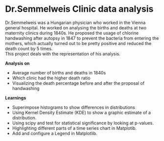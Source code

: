 # Dr.Semmelweis Clinic data analysis

Dr.Semmelweis was a Hungarian physician who worked in the Vienna general hospital. He worked on analysing the births and deaths at two maternity clinics during 1840s. He proposed the usage of chlorine handwashing after autopsy in 1847 to prevent the bacteria from entering the mothers, which actually turned out to be pretty positive and reduced the death count by 5 times.  
This project deals with the representation of his analysis.

**Analysis on**
  - Average number of births and deaths in 1840s
  - Which clinic had the higher death ratio
  - Visualizing the death percentage before and after the proposal of handwashing

**Learnings**
  - Superimpose histograms to show differences in distributions
  - Using Kernel Density Estimate (KDE) to show a graphic estimate of a distribution.
  - Using scipy and test for statistical significance by looking at p-values.
  - Highlighting different parts of a time series chart in Matplotib.
  - Add and configure a Legend in Matplotlib.
